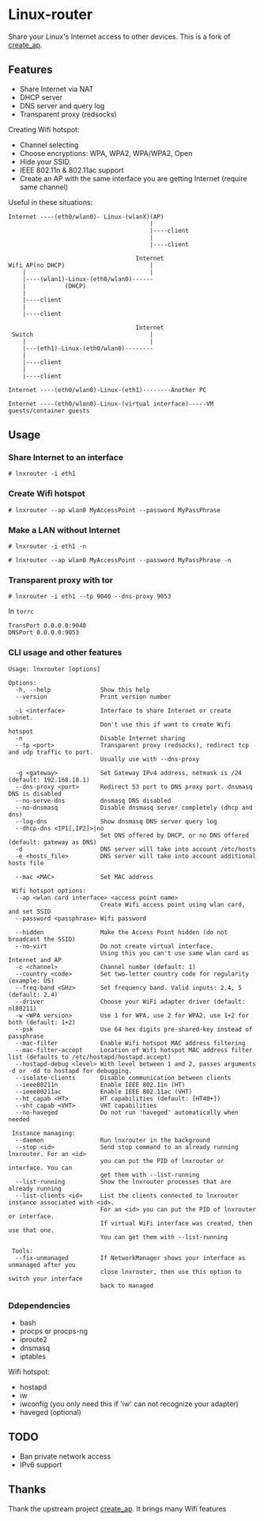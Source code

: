 #  Linux-router

 Share your Linux's Internet access to other devices.
 This is a fork of [create_ap](https://github.com/oblique/create_ap).
 
##  Features

- Share Internet via NAT
- DHCP server
- DNS server and query log
- Transparent proxy (redsocks)

Creating Wifi hotspot:

- Channel selecting
- Choose encryptions: WPA, WPA2, WPA/WPA2, Open
- Hide your SSID.
- IEEE 802.11n & 802.11ac support
- Create an AP with the same interface you are getting Internet (require same channel)


Useful in these situations:
```
Internet ----(eth0/wlan0)- Linux-(wlanX)(AP)
                                        |
                                        |----client
                                        |
                                        |----client
```

```
                                    Internet
Wifi AP(no DHCP)                        |
    |                                   |
    |----(wlan1)-Linux-(eth0/wlan0)------
    |			(DHCP)
    |
    |----client
    |
    |----client
```



```
                                    Internet
 Switch                                 |
    |                                   |
    |---(eth1)-Linux-(eth0/wlan0)--------
    |
    |----client
    |
    |----client
```

```
Internet ----(eth0/wlan0)-Linux-(eth1)--------Another PC
```


```
Internet ----(eth0/wlan0)-Linux-(virtual interface)-----VM guests/container guests
```
 
## Usage

### Share Internet to an interface

```
# lnxrouter -i eth1
```

### Create Wifi hotspot

```
# lnxrouter --ap wlan0 MyAccessPoint --password MyPassPhrase
```

### Make a LAN without Internet

```
# lnxrouter -i eth1 -n
```
```
# lnxrouter --ap wlan0 MyAccessPoint --password MyPassPhrase -n
```

### Transparent proxy with tor

```
# lnxrouter -i eth1 --tp 9040 --dns-proxy 9053
```

In `torrc`

```
TransPort 0.0.0.0:9040 
DNSPort 0.0.0.0:9053
```
### CLI usage and other features

```
Usage: lnxrouter [options] 

Options:
  -h, --help              Show this help
  --version               Print version number

  -i <interface>          Interface to share Internet or create subnet.
                          Don't use this if want to create Wifi hotspot
  -n                      Disable Internet sharing
  --tp <port>             Transparent proxy (redsocks), redirect tcp and udp traffic to port.
                          Usually use with --dns-proxy

  -g <gateway>            Set Gateway IPv4 address, netmask is /24 (default: 192.168.18.1)
  --dns-proxy <port>      Redirect 53 port to DNS proxy port. dnsmasq DNS is disabled
  --no-serve-dns          dnsmasq DNS disabled
  --no-dnsmasq            Disable dnsmasq server completely (dhcp and dns)
  --log-dns               Show dnsmasq DNS server query log
  --dhcp-dns <IP1[,IP2]>|no
                          Set DNS offered by DHCP, or no DNS offered (default: gateway as DNS)
  -d                      DNS server will take into account /etc/hosts
  -e <hosts_file>         DNS server will take into account additional hosts file

  --mac <MAC>             Set MAC address

 Wifi hotspot options:
  --ap <wlan card interface> <access point name>
                          Create Wifi access point using wlan card, and set SSID
  --password <passphrase> Wifi password

  --hidden                Make the Access Point hidden (do not broadcast the SSID)
  --no-virt               Do not create virtual interface. 
                          Using this you can't use same wlan card as Internet and AP
  -c <channel>            Channel number (default: 1)
  --country <code>        Set two-letter country code for regularity (example: US)
  --freq-band <GHz>       Set frequency band. Valid inputs: 2.4, 5 (default: 2.4)
  --driver                Choose your WiFi adapter driver (default: nl80211)
  -w <WPA version>        Use 1 for WPA, use 2 for WPA2, use 1+2 for both (default: 1+2)
  --psk                   Use 64 hex digits pre-shared-key instead of passphrase
  --mac-filter            Enable Wifi hotspot MAC address filtering
  --mac-filter-accept     Location of Wifi hotspot MAC address filter list (defaults to /etc/hostapd/hostapd.accept)
  --hostapd-debug <level> With level between 1 and 2, passes arguments -d or -dd to hostapd for debugging.
  --isolate-clients       Disable communication between clients
  --ieee80211n            Enable IEEE 802.11n (HT)
  --ieee80211ac           Enable IEEE 802.11ac (VHT)
  --ht_capab <HT>         HT capabilities (default: [HT40+])
  --vht_capab <VHT>       VHT capabilities
  --no-haveged            Do not run 'haveged' automatically when needed

 Instance managing:
  --daemon                Run lnxrouter in the background
  --stop <id>             Send stop command to an already running lnxrouter. For an <id>
                          you can put the PID of lnxrouter or interface. You can
                          get them with --list-running
  --list-running          Show the lnxrouter processes that are already running
  --list-clients <id>     List the clients connected to lnxrouter instance associated with <id>.
                          For an <id> you can put the PID of lnxrouter or interface.
                          If virtual WiFi interface was created, then use that one.
                          You can get them with --list-running

 Tools: 
  --fix-unmanaged         If NetworkManager shows your interface as unmanaged after you
                          close lnxrouter, then use this option to switch your interface
                          back to managed
```


### Ddependencies
- bash
- procps or procps-ng
- iproute2
- dnsmasq
- iptables

Wifi hotspot:

- hostapd
- iw
- iwconfig (you only need this if 'iw' can not recognize your adapter)
- haveged (optional)

## TODO

- Ban private network access
- IPv6 support 

## Thanks

Thank the upstream project [create_ap](https://github.com/oblique/create_ap). It brings many Wifi features
